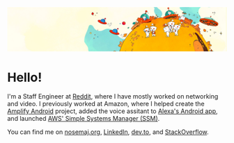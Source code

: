 <img src="reddit-banner-beige.jpg" />

# Hello!

I'm a Staff Engineer at [Reddit](https://github.com/reddit), where I have mostly worked on networking and video. I previously worked at Amazon, where I helped create the [Amplify Android](https://github.com/aws-amplify/amplify-android) project, added the voice assitant to [Alexa's Android app](https://play.google.com/store/apps/details?id=com.amazon.dee.app), and launched [AWS' Simple Systems Manager (SSM)](https://docs.aws.amazon.com/systems-manager/latest/userguide/systems-manager-automation.html).

You can find me on [nosemaj.org](https://nosemaj.org), [LinkedIn](https://linkedin.com/in/jamesonwilliams), [dev.to](https://dev.to/jameson), and [StackOverflow](https://stackoverflow.com/users/695787/jameson).
